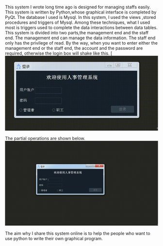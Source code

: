 This system I wrote long time ago is designed for managing staffs easily. This system is written by Python,whose graphical interface is completed by PyQt. The database I used is Mysql. In this system, I used the views ,stored procedures and triggers of Mysql. Among  these techniques, what I used most is triggers used to complete the data 
interactions between data tables.
This system is divided into two parts,the management end and the  staff end. The management end can manage the data information. The staff end only has the privilege of read. By the way, when you want to enter either  the management end or the staff end, the account and the password are required, otherwise the login box will shake like this.
[![image](./pic/1.gif)

The partial operations are shown below.
![image](./pic/2.gif)

The aim why I share this system online is to help the people who want to use python to write their own graphical program.

